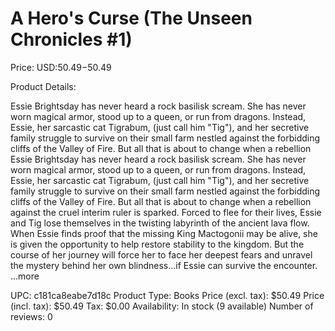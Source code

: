 # A Hero's Curse (The Unseen Chronicles #1)

Price: USD:$50.49-$50.49

Product Details:

Essie Brightsday has never heard a rock basilisk scream. She has never worn magical armor, stood up to a queen, or run from dragons. Instead, Essie, her sarcastic cat Tigrabum, (just call him "Tig"), and her secretive family struggle to survive on their small farm nestled against the forbidding cliffs of the Valley of Fire. But all that is about to change when a rebellion Essie Brightsday has never heard a rock basilisk scream. She has never worn magical armor, stood up to a queen, or run from dragons. Instead, Essie, her sarcastic cat Tigrabum, (just call him "Tig"), and her secretive family struggle to survive on their small farm nestled against the forbidding cliffs of the Valley of Fire. But all that is about to change when a rebellion against the cruel interim ruler is sparked. Forced to flee for their lives, Essie and Tig lose themselves in the twisting labyrinth of the ancient lava flow. When Essie finds proof that the missing King Mactogonii may be alive, she is given the opportunity to help restore stability to the kingdom. But the course of her journey will force her to face her deepest fears and unravel the mystery behind her own blindness...if Essie can survive the encounter. ...more

UPC: c181ca8eabe7d18c
Product Type: Books
Price (excl. tax): $50.49
Price (incl. tax): $50.49
Tax: $0.00
Availability: In stock (9 available)
Number of reviews: 0